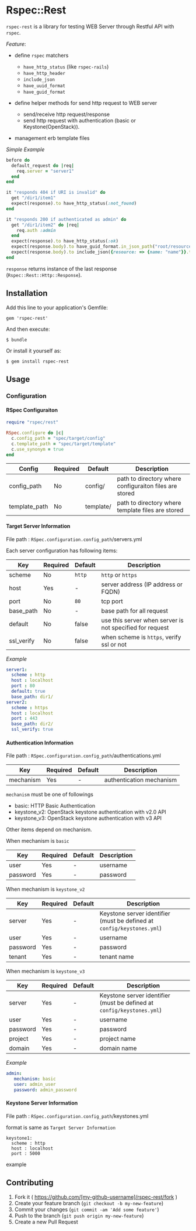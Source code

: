 # Rspec::Rest

`rspec-rest` is a library for testing WEB Server through Restful API with `rspec`.

*Feature*:

- define `rspec` matchers
  - `have_http_status` (like `rspec-rails`)
  - `have_http_header`
  - `include_json`
  - `have_uuid_format`
  - `have_guid_format`

- define helper methods for send http request to WEB server
  - send/receive http request/response
  - send http request with authentication (basic or Keystone(OpenStack)).

- management erb template files

*Simple Example*

```ruby
before do
  default_request do |req|
    req.server = "server1"
  end
end

it "responds 404 if URI is invalid" do
  get "/dir1/item1"
  expect(response).to have_http_status(:not_found)
end

it "responds 200 if authenticated as admin" do
  get "/dir1/item2" do |req|
    req.auth :admin
  end
  expect(response).to have_http_status(:ok)
  expect(response.body).to have_guid_format.in_json_path("root/resources/resource")
  expect(response.body).to include_json({resource: => {name: "name"}}.to_json).in_json_path("root/resources")
end
```

`response` returns instance of the last response (`Rspec::Rest::Http::Response`).

## Installation

Add this line to your application's Gemfile:

    gem 'rspec-rest'

And then execute:

    $ bundle

Or install it yourself as:

    $ gem install rspec-rest

## Usage

### Configuration

#### RSpec Configuraiton

```ruby
require "rspec/rest"

RSpec.configure do |c|
  c.config_path = "spec/target/config"
  c.template_path = "spec/target/template"
  c.use_synonym = true
end
```

|Config         |Required|Default   |Description                                              |
|---------------|--------|----------|---------------------------------------------------------|
|config\_path   |No      |config/   |path to directory where configuraiton files are stored   |
|template\_path |No      |template/ |path to directory where template files are stored        |

#### Target Server Information

File path : `RSpec.configuration.config_path`/servers.yml

Each server configuration has following items:

|Key        |Required|Default|Description                                              |
|-----------|--------|-------|---------------------------------------------------------|
|scheme     |No      |`http` |`http` or `https`                                        |
|host       |Yes     |-      |server address (IP address or FQDN)                      |
|port       |No      |`80`   |tcp port                                                 |
|base\_path |No      |-      |base path for all request                                |
|default    |No      |false  |use this server when server is not specified for request |
|ssl\_verify|No      |false  |when scheme is `https`, verify ssl or not                |

*Example*

```yaml
server1:
  scheme : http
  host : localhost
  port : 80
  default: true
  base_path: dir1/
server2:
  scheme : https
  host : localhost
  port : 443
  base_path: dir2/
  ssl_verify: true
```

#### Authentication Information

File path : `RSpec.configuration.config_path`/authentications.yml

|Key        |Required|Default|Description              |
|-----------|--------|-------|-------------------------|
|mechanism  |Yes     |-      |authentication mechanism |

`mechanism` must be one of followings

- basic: HTTP Basic Authentication
- keystone\_v2: OpenStack keystone authentication with v2.0 API
- keystone\_v3: OpenStack keystone authentication with v3 API

Other items depend on mechanism.

When mechanism is `basic`

|Key        |Required|Default|Description                                              |
|-----------|--------|-------|---------------------------------------------------------|
|user       |Yes     |-      |username                                                 |
|password   |Yes     |-      |password                                                 |

When mechanism is `keystone_v2`

|Key        |Required|Default|Description                                                           |
|-----------|--------|-------|----------------------------------------------------------------------|
|server     |Yes     |-      |Keystone server identifier (must be defined at `config/keystones.yml`)|
|user       |Yes     |-      |username                                                              |
|password   |Yes     |-      |password                                                              |
|tenant     |Yes     |-      |tenant name                                                           |

When mechanism is `keystone_v3`

|Key        |Required|Default|Description                                                           |
|-----------|--------|-------|----------------------------------------------------------------------|
|server     |Yes     |-      |Keystone server identifier (must be defined at `config/keystones.yml`)|
|user       |Yes     |-      |username                                                              |
|password   |Yes     |-      |password                                                              |
|project    |Yes     |-      |project name                                                          |
|domain     |Yes     |-      |domain name                                                           |

*Example*

```yaml
admin:
   mechanism: basic
   user: admin_user
   password: admin_password
```
#### Keystone Server Information

File path : `RSpec.configuration.config_path`/keystones.yml

format is same as `Target Server Information`

~~~
keystone1:
  scheme : http
  host : localhost
  port : 5000
~~~

example
## Contributing

1. Fork it ( https://github.com/[my-github-username]/rspec-rest/fork )
2. Create your feature branch (`git checkout -b my-new-feature`)
3. Commit your changes (`git commit -am 'Add some feature'`)
4. Push to the branch (`git push origin my-new-feature`)
5. Create a new Pull Request

